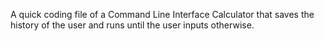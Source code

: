 A quick coding file of a Command Line Interface Calculator that saves the history of the user and runs until the user inputs otherwise.
